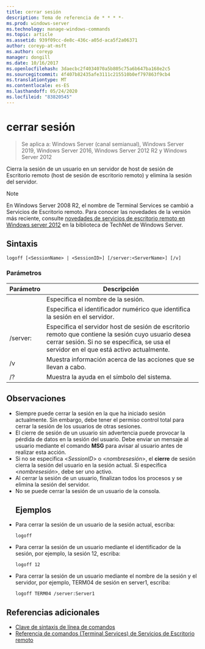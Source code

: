 ```yaml
---
title: cerrar sesión
description: Tema de referencia de * * * *-
ms.prod: windows-server
ms.technology: manage-windows-commands
ms.topic: article
ms.assetid: 939f09cc-de8c-436c-a05d-aca5f2a06371
author: coreyp-at-msft
ms.author: coreyp
manager: dongill
ms.date: 10/16/2017
ms.openlocfilehash: 3daecbc2f4034070a5b805c75a6b647ba168e2c5
ms.sourcegitcommit: 4f407b82435afe3111c215510b0ef797863f9cb4
ms.translationtype: MT
ms.contentlocale: es-ES
ms.lasthandoff: 05/24/2020
ms.locfileid: "83820545"
---
```

# <a name="logoff"></a>cerrar sesión

> Se aplica a: Windows Server (canal semianual), Windows Server 2019, Windows Server 2016, Windows Server 2012 R2 y Windows Server 2012

Cierra la sesión de un usuario en un servidor de host de sesión de Escritorio remoto (host de sesión de escritorio remoto) y elimina la sesión del servidor.


> [!NOTE]
> En Windows Server 2008 R2, el nombre de Terminal Services se cambió a Servicios de Escritorio remoto. Para conocer las novedades de la versión más reciente, consulte [novedades de servicios de escritorio remoto en Windows server 2012](https://technet.microsoft.com/library/hh831527) en la biblioteca de TechNet de Windows Server.

## <a name="syntax"></a>Sintaxis
```
logoff [<SessionName> | <SessionID>] [/server:<ServerName>] [/v]
```
### <a name="parameters"></a>Parámetros

|      Parámetro       |                                                                             Descripción                                                                              |
|----------------------|----------------------------------------------------------------------------------------------------------------------------------------------------------------------|
|    <SessionName>     |                                                                  Especifica el nombre de la sesión.                                                                  |
|     <SessionID>      |                                                 Especifica el identificador numérico que identifica la sesión en el servidor.                                                 |
| /server:<ServerName> | Especifica el servidor host de sesión de escritorio remoto que contiene la sesión cuyo usuario desea cerrar sesión. Si no se especifica, se usa el servidor en el que está activo actualmente. |
|          /v          |                                                       Muestra información acerca de las acciones que se llevan a cabo.                                                        |
|          /?          |                                                                 Muestra la ayuda en el símbolo del sistema.                                                                 |

## <a name="remarks"></a>Observaciones
- Siempre puede cerrar la sesión en la que ha iniciado sesión actualmente. Sin embargo, debe tener el permiso control total para cerrar la sesión de los usuarios de otras sesiones.
- El cierre de sesión de un usuario sin advertencia puede provocar la pérdida de datos en la sesión del usuario. Debe enviar un mensaje al usuario mediante el comando **MSG** para avisar al usuario antes de realizar esta acción.
- Si no se especifica <*SessionID*> o <*nombresesión*>, el **cierre** de sesión cierra la sesión del usuario en la sesión actual. Si especifica <*nombresesión*>, debe ser uno activo.
- Al cerrar la sesión de un usuario, finalizan todos los procesos y se elimina la sesión del servidor.
- No se puede cerrar la sesión de un usuario de la consola.
  ## <a name="examples"></a>Ejemplos
- Para cerrar la sesión de un usuario de la sesión actual, escriba:
  ```
  logoff
  ```
- Para cerrar la sesión de un usuario mediante el identificador de la sesión, por ejemplo, la sesión 12, escriba:
  ```
  logoff 12
  ```
- Para cerrar la sesión de un usuario mediante el nombre de la sesión y el servidor, por ejemplo, TERM04 de sesión en server1, escriba:
  ```
  logoff TERM04 /server:Server1
  ```

## <a name="additional-references"></a>Referencias adicionales
- [Clave de sintaxis de línea de comandos](command-line-syntax-key.md)
-   [Referencia de comandos (Terminal Services) de Servicios de Escritorio remoto](remote-desktop-services-terminal-services-command-reference.md)
